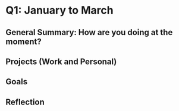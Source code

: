 # Q1: January to March

## General Summary: How are you doing at the moment?

## Projects (Work and Personal)

## Goals

## Reflection
